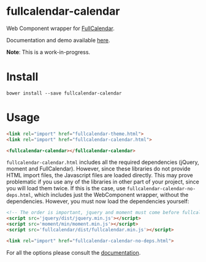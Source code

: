 # fullcalendar-calendar

Web Component wrapper for [FullCalendar](http://fullcalendar.io/).

Documentation and demo available [here](http://sorin-davidoi.github.io/fullcalendar-calendar/components/fullcalendar-calendar/).

**Note**: This is a work-in-progress.

# Install

```
bower install --save fullcalendar-calendar
```

# Usage

```html
<link rel="import" href="fullcalendar-theme.html">
<link rel="import" href="fullcalendar-calendar.html">

<fullcalendar-calendar></fullcalendar-calendar>
```

`fullcalendar-calendar.html` includes all the required dependencies (jQuery, moment and FullCalendar). However, since these libraries do not provide HTML import files, the Javascript files are loaded directly. This may prove problematic if you use any of the libraries in other part of your project, since you will load them twice. If this is the case, use `fullcalendar-calendar-no-deps.html`, which includes just the WebComponent wrapper, without the dependencies. However, you must now load the dependencies yourself:

```html
<!-- The order is important, jquery and moment must come before fullcalendar -->
<script src='jquery/dist/jquery.min.js'></script>
<script src='moment/min/moment.min.js'></script>
<script src='fullcalendar/dist/fullcalendar.min.js'></script>

<link rel="import" href="fullcalendar-calendar-no-deps.html">
```

For all the options please consult the [documentation](http://sorin-davidoi.github.io/fullcalendar-calendar/components/fullcalendar-calendar/).
